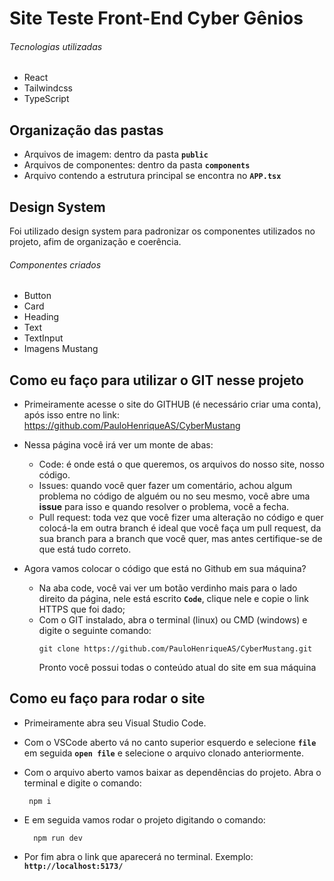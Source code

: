 # Site Teste Front-End Cyber Gênios

###### Tecnologias utilizadas

* React
* Tailwindcss
* TypeScript

## Organização das pastas

* Arquivos de imagem: dentro da pasta **`public`**
* Arquivos de componentes: dentro da pasta **`components`**
* Arquivo contendo a estrutura principal se encontra no **`APP.tsx`**
  
## Design System
Foi utilizado design system para padronizar os componentes utilizados no projeto, afim de organização e coerência.

###### Componentes criados

* Button
* Card
* Heading
* Text
* TextInput
* Imagens Mustang
  
## Como eu faço para utilizar o GIT nesse projeto 

- Primeiramente acesse o site do GITHUB (é necessário criar uma conta), após isso entre no link: https://github.com/PauloHenriqueAS/CyberMustang

- Nessa página você irá ver um monte de abas:
    - Code: é onde está o que queremos, os arquivos do nosso site, nosso código.
    - Issues: quando você quer fazer um comentário, achou algum problema no código de alguém ou no seu mesmo, você abre uma **issue** para isso e quando resolver o problema, você a fecha.
    - Pull request: toda vez que você fizer uma alteração no código e quer colocá-la em outra branch é ideal que você faça um pull request, da sua branch para a branch que você quer, mas antes certifique-se de que está tudo correto.

- Agora vamos colocar o código que está no Github em sua máquina?
    - Na aba code, você vai ver um botão verdinho mais para o lado direito da página, nele está escrito **`Code`**, clique nele e copie o link HTTPS que foi dado;
    - Com o GIT instalado, abra o terminal (linux) ou CMD (windows) e digite o seguinte comando:
        ```
        git clone https://github.com/PauloHenriqueAS/CyberMustang.git
        ```
        Pronto você possui todas o conteúdo atual do site em sua máquina

## Como eu faço para rodar o site

- Primeiramente abra seu Visual Studio Code.
- Com o VSCode aberto vá no canto superior esquerdo e selecione **`file`** em seguida **`open file`** e selecione o arquivo clonado anteriormente.
- Com o arquivo aberto vamos baixar as dependências do projeto. Abra o terminal e digite o comando:
     ```
      npm i
     ```
- E em seguida vamos rodar o projeto digitando o comando:
  
    ```
      npm run dev
     ```
- Por fim abra o link que aparecerá no terminal. Exemplo: **`http://localhost:5173/`** 
